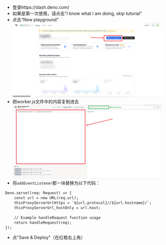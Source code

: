 * 登录https://dash.deno.com/
* 如果是第一次使用，请点击"I know what I am doing, skip tutorial"
* 点击“New playground"
![New playground](img/deno1.png)
* 把worker.js文件中的内容复制进去
![保存并部署](img/deno2.png)
* 将`addEventListener`那一块替换为以下代码：
```
Deno.serve((req: Request) => {
    const url = new URL(req.url);
    thisProxyServerUrlHttps = `${url.protocol}//${url.hostname}/`;
    thisProxyServerUrl_hostOnly = url.host;

    // Example handleRequest function usage
    return handleRequest(req);
});
```
* 点"Save & Deploy"（在红框右上角）
